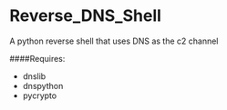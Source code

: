 # Reverse_DNS_Shell
A python reverse shell that uses DNS as the c2 channel


####Requires:
  - dnslib
  - dnspython
  - pycrypto
